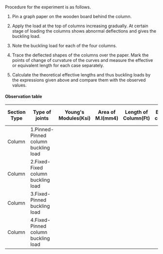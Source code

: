 Procedure for the experiment is as follows.

1. Pin a graph paper on the wooden board behind the column.

2. Apply the load at the top of columns increasing gradually. At certain stage of loading the columns shows abnormal deflections and gives the buckling load.

3. Note the buckling load for each of the four columns.

4. Trace the deflected shapes of the columns over the paper. Mark the points of change of curvature of the curves and measure the effective or equivalent length for each case separately.

5. Calculate the theoretical effective lengths and thus buckling loads by the expressions given above and compare them with the observed values.


#### Observation table

|Section Type|Type of joints|Young's Modules(Ksi)|Area of M.I(mm4)|Length of Column(Ft)|Boundary conditions|Area of cross section(A)|Radious of Gyration(R)|Critical Buckling Load|
|---|---|---|---|---|---|---|---|---|
|Column|1.Pinned-Pinned column buckling load|   |   |   |   |   |   |   |
|Column|2.Fixed-Fixed column buckling load|   |   |   |   |   |   |   |
|Column|3.Fixed-Pinned buckling load|   |   |   |   |   |   |   |
|Column|4.Fixed-Pinned column buckling load|   |   |   |   |   |   |   |

